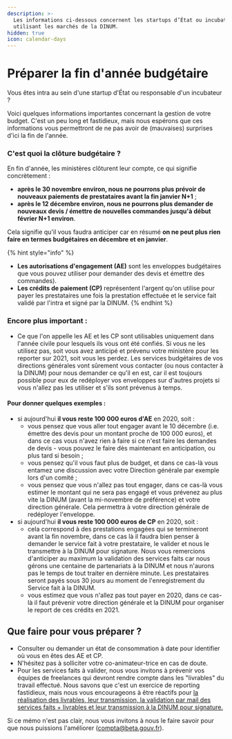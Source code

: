 ```yaml
---
description: >-
  Les informations ci-dessous concernent les startups d’État ou incubateurs
  utilisant les marchés de la DINUM.
hidden: true
icon: calendar-days
---
```


# Préparer la fin d'année budgétaire

Vous êtes intra au sein d'une startup d'État ou responsable d'un incubateur ?

Voici quelques informations importantes concernant la gestion de votre budget. C'est un peu long et fastidieux, mais nous espérons que ces informations vous permettront de ne pas avoir de (mauvaises) surprises d'ici la fin de l'année.

### C'est quoi la clôture budgétaire ?

En fin d'année, les ministères clôturent leur compte, ce qui signifie concrètement :

* **après le 30 novembre environ, nous ne pourrons plus prévoir de nouveaux paiements de prestataires avant la fin janvier N+1** ;
* **après le 12 décembre environ, nous ne pourrons plus demander de nouveaux devis / émettre de nouvelles commandes jusqu'à début février N+1 environ**.

Cela signifie qu'il vous faudra anticiper car en résumé **on ne peut plus rien faire en termes budgétaires en décembre et en janvier**.

{% hint style="info" %}
* **Les autorisations d'engagement (AE)** sont les enveloppes budgétaires que vous pouvez utiliser pour demander des devis et émettre des commandes).
* **Les crédits de paiement (CP)** représentent l'argent qu'on utilise pour payer les prestataires une fois la prestation effectuée et le service fait validé par l'intra et signé par la DINUM.
{% endhint %}

### Encore plus important :

* Ce que l'on appelle les AE et les CP sont utilisables uniquement dans l'année civile pour lesquels ils vous ont été confiés. Si vous ne les utilisez pas, soit vous avez anticipé et prévenu votre ministère pour les reporter sur 2021, soit vous les perdez. Les services budgétaires de vos directions générales vont sûrement vous contacter (ou nous contacter à la DINUM) pour nous demander ce qu'il en est, car il est toujours possible pour eux de redéployer vos enveloppes sur d'autres projets si vous n'allez pas les utiliser et s'ils sont prévenus à temps.

#### Pour donner quelques exemples :

* si aujourd'hui **il vous reste 100 000 euros d'AE** en 2020, soit :
  * vous pensez que vous aller tout engager avant le 10 décembre (i.e. émettre des devis pour un montant proche de 100 000 euros), et dans ce cas vous n'avez rien à faire si ce n'est faire les demandes de devis - vous pouvez le faire dès maintenant en anticipation, ou plus tard si besoin ;
  * vous pensez qu'il vous faut plus de budget, et dans ce cas-là vous entamez une discussion avec votre Direction générale par exemple lors d'un comité ;
  * vous pensez que vous n'allez pas tout engager, dans ce cas-là vous estimer le montant qui ne sera pas engagé et vous prévenez au plus vite la DINUM (avant la mi-novembre de préférence) et votre direction générale. Cela permettra à votre direction générale de redéployer l'enveloppe.
* si aujourd'hui **il vous reste 100 000 euros de CP** en 2020, soit :
  * cela correspond à des prestations engagées qui se termineront avant la fin novembre, dans ce cas là il faudra bien penser à demander le service fait à votre prestataire, le valider et nous le transmettre à la DINUM pour signature. Nous vous remercions d'anticiper au maximum la validation des services faits car nous gérons une centaine de partenariats à la DINUM et nous n'aurons pas le temps de tout traiter en dernière minute. Les prestataires seront payés sous 30 jours au moment de l'enregistrement du Service fait à la DINUM.
  * vous estimez que vous n'allez pas tout payer en 2020, dans ce cas-là il faut prévenir votre direction générale et la DINUM pour organiser le report de ces crédits en 2021.

## **Que faire pour vous préparer ?**

* Consulter ou demander un état de consommation à date pour identifier où vous en êtes des AE et CP.
* N'hésitez pas à solliciter votre co-animateur-trice en cas de doute.
* Pour les services faits à valider, nous vous invitons à prévenir vos équipes de freelances qui devront rendre compte dans les "livrables" du travail effectué. Nous savons que c'est un exercice de reporting fastidieux, mais nous vous encourageons à être réactifs pour [la réalisation des livrables, leur transmission, la validation par mail des services faits + livrables et leur transmission à la DINUM pour signature.](la-facturation-de-a-a-z/)

Si ce mémo n'est pas clair, nous vous invitons à nous le faire savoir pour que nous puissions l'améliorer (compta@beta.gouv.fr).
